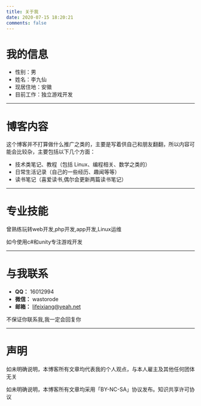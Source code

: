 ```yaml
---
title: 关于我
date: 2020-07-15 18:20:21
comments: false
---
```


# 我的信息

* 性别：男
* 姓名：李九仙
* 现居住地：安徽
* 目前工作：独立游戏开发

- - -

# 博客内容

这个博客并不打算做什么推广之类的，主要是写着供自己和朋友翻翻，所以内容可能会比较杂，主要包括以下几个方面：

* 技术类笔记、教程（包括 Linux、编程相关、数学之类的）
* 日常生活记录（自己的一些经历、趣闻等等）
* 读书笔记（喜爱读书,偶尔会更新两篇读书笔记）

- - -

# 专业技能

曾熟练玩转web开发,php开发,app开发,Linux运维

如今使用c#和unity专注游戏开发

- - -

# 与我联系

* **QQ：** 16012994
* **微信：** wastorode
* **邮箱：** lifeixiang@yeah.net

不保证你联系我,我一定会回复你

- - -

# 声明

如未明确说明，本博客所有文章均代表我的个人观点，与本人雇主及其他任何团体无关

如未明确说明，本博客所有文章均采用「BY-NC-SA」协议发布。知识共享许可协议